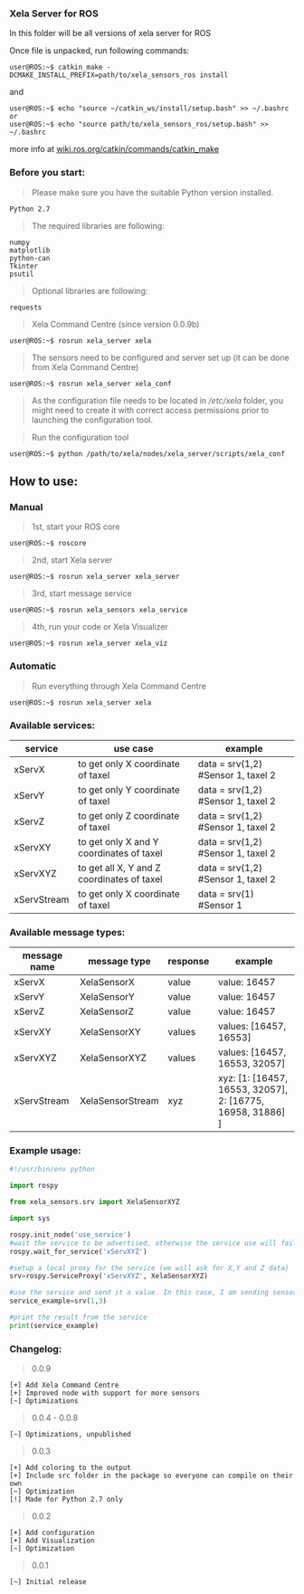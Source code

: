 ### Xela Server for ROS

In this folder will be all versions of xela server for ROS

Once file is unpacked, run following commands:
```console
user@ROS:~$ catkin_make -DCMAKE_INSTALL_PREFIX=path/to/xela_sensors_ros install
```
and
```console
user@ROS:~$ echo "source ~/catkin_ws/install/setup.bash" >> ~/.bashrc
or
user@ROS:~$ echo "source path/to/xela_sensors_ros/setup.bash" >> ~/.bashrc
```

more info at [wiki.ros.org/catkin/commands/catkin_make](http://wiki.ros.org/catkin/commands/catkin_make)

### Before you start:

>Please make sure you have the suitable Python version installed.
```console
Python 2.7
```
>The required libraries are following:
```console
numpy
matplotlib
python-can
Tkinter
psutil
```
>Optional libraries are following:
```console
requests
```
>Xela Command Centre (since version 0.0.9b)
```console
user@ROS:~$ rosrun xela_server xela
```
> The sensors need to be configured and server set up (it can be done from Xela Command Centre)
```console
user@ROS:~$ rosrun xela_server xela_conf
```
> As the configuration file needs to be located in _/etc/xela_ folder, you might need to create it with correct access permissions prior to launching the configuration tool.

> Run the configuration tool
```console
user@ROS:~$ python /path/to/xela/nodes/xela_server/scripts/xela_conf
```

## How to use:
### Manual
> 1st, start your ROS core
```console
user@ROS:~$ roscore
```
> 2nd, start Xela server
```console
user@ROS:~$ rosrun xela_server xela_server
```
> 3rd, start message service
```console
user@ROS:~$ rosrun xela_sensors xela_service
```
> 4th, run your code or Xela Visualizer
```console
user@ROS:~$ rosrun xela_server xela_viz
```
### Automatic
> Run everything through Xela Command Centre
```console
user@ROS:~$ rosrun xela_server xela
```

### Available services:

| service | use case | example |
| --- | --- | --- |
| xServX | to get only X coordinate of taxel | data = srv(1,2) #Sensor 1, taxel 2 |
| xServY | to get only Y coordinate of taxel | data = srv(1,2) #Sensor 1, taxel 2 |
| xServZ | to get only Z coordinate of taxel | data = srv(1,2) #Sensor 1, taxel 2 |
| xServXY | to get only X and Y coordinates of taxel | data = srv(1,2) #Sensor 1, taxel 2 |
| xServXYZ | to get all X, Y and Z coordinates of taxel | data = srv(1,2) #Sensor 1, taxel 2 |
| xServStream | to get only X coordinate of taxel | data = srv(1) #Sensor 1 |

### Available message types:

| message name | message type | response | example |
| --- | --- | --- | --- |
| xServX | XelaSensorX | value | value: 16457 |
| xServY | XelaSensorY | value | value: 16457 |
| xServZ | XelaSensorZ | value | value: 16457 |
| xServXY | XelaSensorXY | values | values: [16457, 16553] |
| xServXYZ | XelaSensorXYZ | values | values: [16457, 16553, 32057] |
| xServStream | XelaSensorStream | xyz | xyz: [1: [16457, 16553, 32057], 2: [16775, 16958, 31886] ] |

### Example usage:
```python
#!/usr/bin/env python

import rospy

from xela_sensors.srv import XelaSensorXYZ

import sys

rospy.init_node('use_service')
#wait the service to be advertised, otherwise the service use will fail
rospy.wait_for_service('xServXYZ')

#setup a local proxy for the service (we will ask for X,Y and Z data)
srv=rospy.ServiceProxy('xServXYZ', XelaSensorXYZ)

#use the service and send it a value. In this case, I am sending sensor: 1 and taxel: 3
service_example=srv(1,3)

#print the result from the service
print(service_example)

```

### Changelog:
>0.0.9
```
[+] Add Xela Command Centre
[+] Improved node with support for more sensors
[~] Optimizations
```

>0.0.4 - 0.0.8
```
[~] Optimizations, unpublished
```

>0.0.3
```
[+] Add coloring to the output
[+] Include src folder in the package so everyone can compile on their own
[~] Optimization
[!] Made for Python 2.7 only
```

>0.0.2
```
[+] Add configuration
[+] Add Visualization
[~] Optimization
```

>0.0.1
```
[~] Initial release
```
